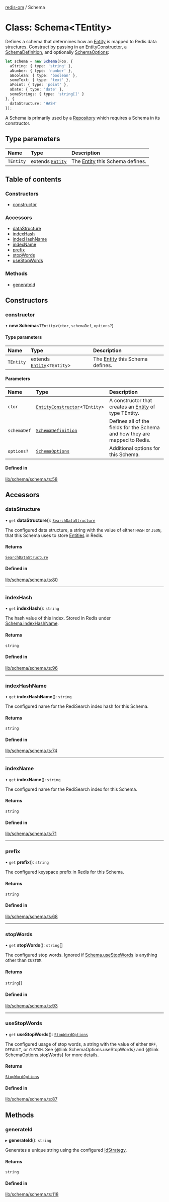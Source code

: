 [redis-om](../README.md) / Schema

# Class: Schema<TEntity\>

Defines a schema that determines how an [Entity](Entity.md) is mapped to Redis
data structures. Construct by passing in an [EntityConstructor](../README.md#entityconstructor),
a [SchemaDefinition](../README.md#schemadefinition), and optionally [SchemaOptions](../README.md#schemaoptions):

```typescript
let schema = new Schema(Foo, {
  aString: { type: 'string' },
  aNumber: { type: 'number' },
  aBoolean: { type: 'boolean' },
  someText: { type: 'text' },
  aPoint: { type: 'point' },
  aDate: { type: 'date' },
  someStrings: { type: 'string[]' }
}, {
  dataStructure: 'HASH'
});
```

A Schema is primarily used by a [Repository](Repository.md) which requires a Schema in
its constructor.

## Type parameters

| Name | Type | Description |
| :------ | :------ | :------ |
| `TEntity` | extends [`Entity`](Entity.md) | The [Entity](Entity.md) this Schema defines. |

## Table of contents

### Constructors

- [constructor](Schema.md#constructor)

### Accessors

- [dataStructure](Schema.md#datastructure)
- [indexHash](Schema.md#indexhash)
- [indexHashName](Schema.md#indexhashname)
- [indexName](Schema.md#indexname)
- [prefix](Schema.md#prefix)
- [stopWords](Schema.md#stopwords)
- [useStopWords](Schema.md#usestopwords)

### Methods

- [generateId](Schema.md#generateid)

## Constructors

### constructor

• **new Schema**<`TEntity`\>(`ctor`, `schemaDef`, `options?`)

#### Type parameters

| Name | Type | Description |
| :------ | :------ | :------ |
| `TEntity` | extends [`Entity`](Entity.md)<`TEntity`\> | The [Entity](Entity.md) this Schema defines. |

#### Parameters

| Name | Type | Description |
| :------ | :------ | :------ |
| `ctor` | [`EntityConstructor`](../README.md#entityconstructor)<`TEntity`\> | A constructor that creates an [Entity](Entity.md) of type TEntity. |
| `schemaDef` | [`SchemaDefinition`](../README.md#schemadefinition) | Defines all of the fields for the Schema and how they are mapped to Redis. |
| `options?` | [`SchemaOptions`](../README.md#schemaoptions) | Additional options for this Schema. |

#### Defined in

[lib/schema/schema.ts:58](https://github.com/redis/redis-om-node/blob/39d7998/lib/schema/schema.ts#L58)

## Accessors

### dataStructure

• `get` **dataStructure**(): [`SearchDataStructure`](../README.md#searchdatastructure)

The configured data structure, a string with the value of either `HASH` or `JSON`,
that this Schema uses to store [Entities](Entity.md) in Redis.

#### Returns

[`SearchDataStructure`](../README.md#searchdatastructure)

#### Defined in

[lib/schema/schema.ts:80](https://github.com/redis/redis-om-node/blob/39d7998/lib/schema/schema.ts#L80)

___

### indexHash

• `get` **indexHash**(): `string`

The hash value of this index. Stored in Redis under [Schema.indexHashName](Schema.md#indexhashname).

#### Returns

`string`

#### Defined in

[lib/schema/schema.ts:96](https://github.com/redis/redis-om-node/blob/39d7998/lib/schema/schema.ts#L96)

___

### indexHashName

• `get` **indexHashName**(): `string`

The configured name for the RediSearch index hash for this Schema.

#### Returns

`string`

#### Defined in

[lib/schema/schema.ts:74](https://github.com/redis/redis-om-node/blob/39d7998/lib/schema/schema.ts#L74)

___

### indexName

• `get` **indexName**(): `string`

The configured name for the RediSearch index for this Schema.

#### Returns

`string`

#### Defined in

[lib/schema/schema.ts:71](https://github.com/redis/redis-om-node/blob/39d7998/lib/schema/schema.ts#L71)

___

### prefix

• `get` **prefix**(): `string`

The configured keyspace prefix in Redis for this Schema.

#### Returns

`string`

#### Defined in

[lib/schema/schema.ts:68](https://github.com/redis/redis-om-node/blob/39d7998/lib/schema/schema.ts#L68)

___

### stopWords

• `get` **stopWords**(): `string`[]

The configured stop words. Ignored if [Schema.useStopWords](Schema.md#usestopwords) is anything other
than `CUSTOM`.

#### Returns

`string`[]

#### Defined in

[lib/schema/schema.ts:93](https://github.com/redis/redis-om-node/blob/39d7998/lib/schema/schema.ts#L93)

___

### useStopWords

• `get` **useStopWords**(): [`StopWordOptions`](../README.md#stopwordoptions)

The configured usage of stop words, a string with the value of either `OFF`, `DEFAULT`,
or `CUSTOM`. See {@link SchemaOptions.useStopWords} and {@link SchemaOptions.stopWords}
for more details.

#### Returns

[`StopWordOptions`](../README.md#stopwordoptions)

#### Defined in

[lib/schema/schema.ts:87](https://github.com/redis/redis-om-node/blob/39d7998/lib/schema/schema.ts#L87)

## Methods

### generateId

▸ **generateId**(): `string`

Generates a unique string using the configured [IdStrategy](../README.md#idstrategy).

#### Returns

`string`

#### Defined in

[lib/schema/schema.ts:118](https://github.com/redis/redis-om-node/blob/39d7998/lib/schema/schema.ts#L118)
